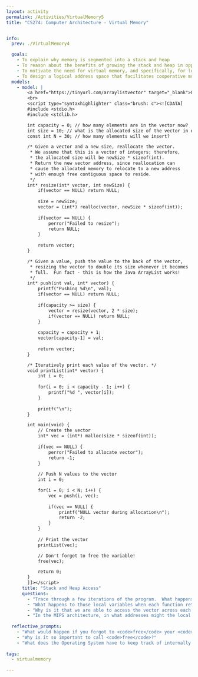 ```yaml
---
layout: activity
permalink: /Activities/VirtualMemory5
title: "CS274: Computer Architecture - Virtual Memory"


info:
  prev: ./VirtualMemory4

  goals: 
    - To explain why memory is segmented into a stack and heap
    - To reason about the benefits of growing the stack and heap in opposite directions
    - To motivate the need for virtual memory, and specifically, for logical addressing
    - To design a logical address space that facilitates cooperative multitasking
  models:
    - model: |
        <a href="https://tinyurl.com/arraylistvector" target="_blank">Open the code visualizer below in a new window!</a>
        <br>
        <script type="syntaxhighlighter" class="brush: c"><![CDATA[
        #include <stdio.h>
        #include <stdlib.h>

        int capacity = 0; // how many elements are in the vector now?
        int size = 10; // what is the allocated size of the vector in elements?
        const int N = 30; // how many elements will we insert?

        /* Given a vector and a new size, reallocate the vector.  
         * We assume that this is a vector of integers; therefore,
         * the allocated size will be newSize * sizeof(int).  
         * Return the new vector address, since reallocation can 
         * cause the allocated memory to relocate to a new address
         * with enough free contiguous space to reside.
         */
        int* resize(int* vector, int newSize) {
            if(vector == NULL) return NULL;
            
            size = newSize;
            vector = (int*) realloc(vector, newSize * sizeof(int));
            
            if(vector == NULL) {
                perror("Failed to resize");
                return NULL;
            }
            
            return vector;
        }

        /* Given a value, push the value to the back of the vector,
         * resizing the vector to double its size whenever it becomes
         * full.  Fun fact - this is how the Java ArrayList works!
         */
        int* push(int val, int* vector) {
            printf("Pushing %d\n", val);
            if(vector == NULL) return NULL;
            
            if(capacity >= size) {
                vector = resize(vector, 2 * size);
                if(vector == NULL) return NULL;
            }
            
            capacity = capacity + 1;
            vector[capacity-1] = val;
            
            return vector;
        }

        /* Iteratively print each value of the vector. */
        void printList(int* vector) {
            int i = 0;
            
            for(i = 0; i < capacity - 1; i++) {
                printf("%d ", vector[i]);
            }
            
            printf("\n");
        }

        int main(void) {
            // Create the vector
            int* vec = (int*) malloc(size * sizeof(int));
            
            if(vec == NULL) {
                perror("Failed to allocate vector");
                return -1;
            }
            
            // Push N values to the vector
            int i = 0;

            for(i = 0; i < N; i++) {
                vec = push(i, vec);
                
                if(vec == NULL) {
                    printf("NULL vector during allocation\n");
                    return -2;
                }
            }
            
            // Print the vector
            printList(vec);

            // Don't forget to free the variable!
            free(vec);

            return 0;
        }
        ]]></script>        
      title: "Stack and Heap Access"
      questions:
        - "Trace through a few iterations of the program.  What happens to the local variables of each function as it is called?"
        - "What happens to those local variables when each function returns?"
        - "Why is it that we are able to access the vector across each function call, when the local variable storing its location is created as a local stack variable in <code>main</code>?"
        - "In the MIPS architecture, in what addresses might the local variables of each function be stored as they are called?"   
        
  reflective_prompts: 
    - "What would happen if you forgot to <code>free</code> your <code>malloc</code>'ed memory, and then your program terminated normally?"
    - "Why is it so important to call <code>free</code>?"
    - "What does the Operating System have to keep track of internally for each running program (&quot;process&quot;) in order to locate its stack variables?  In other words, given a logical address (which is not unique across programs), how do you determine the actual physical address in memory of that value?"
    
tags:
  - virtualmemory
  
---
```


